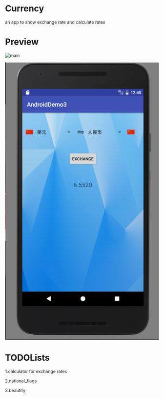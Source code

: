 # Currency
an app to show exchange rate and calculate rates

# Preview
![main](https://github.com/xjwhhh/Currency/tree/master/app/src/main/java/resultpicture/activity_main.png)

![conversion](https://github.com/xjwhhh/Currency/blob/master/app/src/main/java/resultpicture/activity_conversion.png)


# TODOLists
1.calculator for exchange rates

2.national_flags

3.beautify

